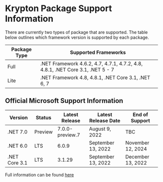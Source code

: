 # Krypton Package Support Information

There are currently two types of package that are supported. The table below outlines which framework version is supported by each package.

| Package Type | Supported Frameworks |
|---|---|
| Full | .NET Framework 4.6.2, 4.7, 4.7.1, 4.7.2, 4.8, 4.8.1, .NET Core 3.1, .NET 5 - 7 |
| Lite | .NET Framework 4.8, 4.8.1, .NET Core 3.1, .NET 6, 7 |

## Official Microsoft Support Information

| Version | Status | Latest Release | Latest Release Date | End of Support |
|---|---|---|---|---|
| .NET 7.0 | Preview | 7.0.0-preview.7 | August 9, 2022 | TBC |
| .NET 6.0 | LTS | 6.0.9 | September 13, 2022 | November 12, 2024 |
| .NET Core 3.1 | LTS | 3.1.29 | September 13, 2022 | December 13, 2022 |

Full information can be found [here](https://dotnet.microsoft.com/en-us/download/dotnet)